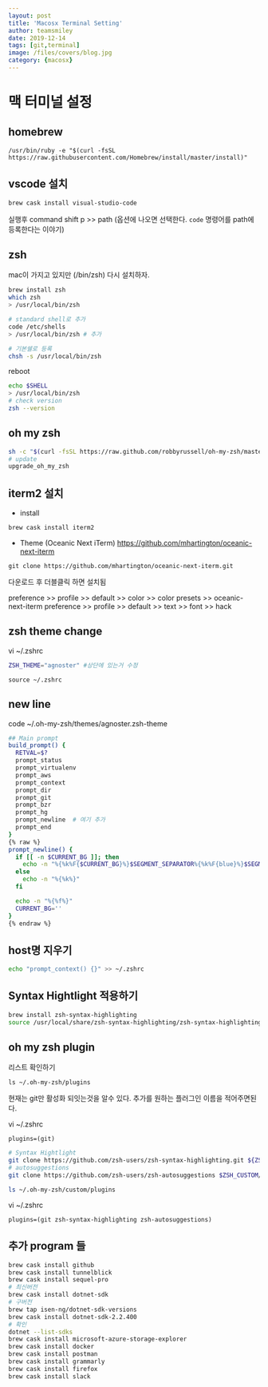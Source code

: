 ```yaml
---
layout: post
title: 'Macosx Terminal Setting' 
author: teamsmiley
date: 2019-12-14
tags: [git,terminal]
image: /files/covers/blog.jpg
category: {macosx}
---
```

# 맥 터미널 설정 

## homebrew
```
/usr/bin/ruby -e "$(curl -fsSL https://raw.githubusercontent.com/Homebrew/install/master/install)"
```

## vscode 설치 
```bash
brew cask install visual-studio-code 
```
실행후 command shift p >> path (옵션에 나오면 선택한다. `code` 명령어를 path에 등록한다는 이야기)

## zsh
mac이 가지고 있지만 (/bin/zsh) 다시 설치하자.

```bash
brew install zsh
which zsh
> /usr/local/bin/zsh

# standard shell로 추가
code /etc/shells
> /usr/local/bin/zsh # 추가

# 기본쉘로 등록
chsh -s /usr/local/bin/zsh
```

reboot

```bash
echo $SHELL
> /usr/local/bin/zsh
# check version
zsh --version
```

## oh my zsh
```bash
sh -c "$(curl -fsSL https://raw.github.com/robbyrussell/oh-my-zsh/master/tools/install.sh)"
# update
upgrade_oh_my_zsh
```

## iterm2 설치
* install

```zsh
brew cask install iterm2
```

* Theme (Oceanic Next iTerm) <https://github.com/mhartington/oceanic-next-iterm> 

```
git clone https://github.com/mhartington/oceanic-next-iterm.git
```
다운로드 후 더블클릭 하면 설치됨

preference >> profile >> default >> color >> color presets >> oceanic-next-iterm
preference >> profile >> default >> text >> font >> hack

## zsh theme change
vi ~/.zshrc
```bash
ZSH_THEME="agnoster" #상단에 있는거 수정
```

```
source ~/.zshrc
```

## new line 
code ~/.oh-my-zsh/themes/agnoster.zsh-theme

```bash
## Main prompt
build_prompt() {
  RETVAL=$?
  prompt_status
  prompt_virtualenv
  prompt_aws
  prompt_context
  prompt_dir
  prompt_git
  prompt_bzr
  prompt_hg
  prompt_newline  # 여기 추가
  prompt_end
}
{% raw %}
prompt_newline() {
  if [[ -n $CURRENT_BG ]]; then
    echo -n "%{%k%F{$CURRENT_BG}%}$SEGMENT_SEPARATOR%{%k%F{blue}%}$SEGMENT_SEPARATOR"
  else
    echo -n "%{%k%}"
  fi

  echo -n "%{%f%}"
  CURRENT_BG=''
}
{% endraw %}
```

## host명 지우기 
```bash
echo "prompt_context() {}" >> ~/.zshrc
```

## Syntax Hightlight 적용하기
```bash
brew install zsh-syntax-highlighting
source /usr/local/share/zsh-syntax-highlighting/zsh-syntax-highlighting.zsh
```

## oh my zsh plugin 
리스트 확인하기 

`ls ~/.oh-my-zsh/plugins`

현재는 git만 활성화 되잇는것을 알수 있다. 추가를 원하는 플러그인 이름을 적어주면된다.

vi ~/.zshrc
```
plugins=(git)
```

```bash
# Syntax Hightlight
git clone https://github.com/zsh-users/zsh-syntax-highlighting.git ${ZSH_CUSTOM:-~/.oh-my-zsh/custom}/plugins/zsh-syntax-highlighting
# autosuggestions
git clone https://github.com/zsh-users/zsh-autosuggestions $ZSH_CUSTOM/plugins/zsh-autosuggestions

ls ~/.oh-my-zsh/custom/plugins
```

vi ~/.zshrc
```
plugins=(git zsh-syntax-highlighting zsh-autosuggestions)
```

## 추가 program 들
```bash
brew cask install github
brew cask install tunnelblick
brew cask install sequel-pro
# 최신버전
brew cask install dotnet-sdk
# 구버전
brew tap isen-ng/dotnet-sdk-versions
brew cask install dotnet-sdk-2.2.400
# 확인
dotnet --list-sdks
brew cask install microsoft-azure-storage-explorer
brew cask install docker
brew cask install postman
brew cask install grammarly
brew cask install firefox
brew cask install slack
```


